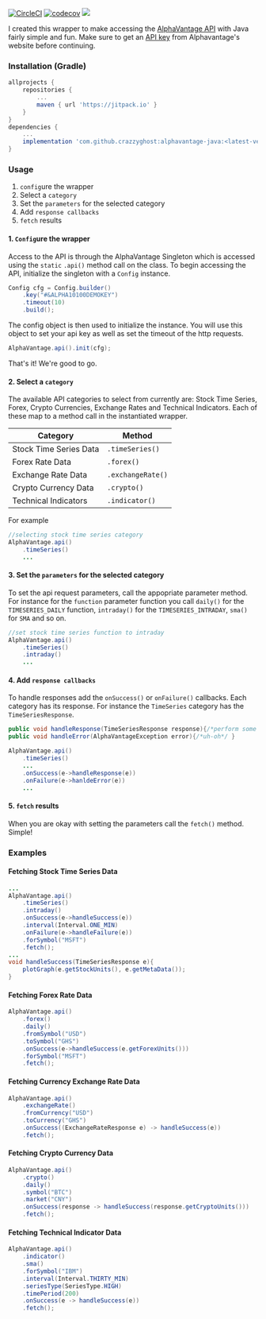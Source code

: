 [![CircleCI](https://circleci.com/gh/crazzyghost/alphavantage-java/tree/master.svg?style=shield)](https://circleci.com/gh/crazzyghost/alphavantage-java/tree/master)
[![codecov](https://codecov.io/gh/crazzyghost/alphavantage-java/branch/master/graph/badge.svg)](https://codecov.io/gh/crazzyghost/alphavantage-java)
[![](https://jitpack.io/v/crazzyghost/alphavantage-java.svg)](https://jitpack.io/#crazzyghost/alphavantage-java)


I created this wrapper to make accessing the [AlphaVantage API](https://www.alphavantage.co/) with Java fairly simple and fun. Make sure to get an [API key](https://www.alphavantage.co/support/#api-key) from Alphavantage's website before continuing. 

### Installation (Gradle)
```gradle
allprojects {
    repositories {
        ...
        maven { url 'https://jitpack.io' }
    }
}
dependencies {
    ...
    implementation 'com.github.crazzyghost:alphavantage-java:<latest-version>'
}
```

### Usage
1. `config`ure the wrapper
2. Select a `category`
3. Set the `parameters` for the selected category
4. Add `response callbacks`
5. `fetch` results

#### 1. `Config`ure the wrapper
Access to the API is through the AlphaVantage Singleton which is accessed using the `static` `.api()` method call on the class. To begin accessing the API, initialize the singleton with a `Config` instance.

```java
Config cfg = Config.builder()
    .key("#&ALPHA10100DEMOKEY")
    .timeout(10)
    .build();
```
The config object is then used to initialize the instance. You will use this object to set your api key as well as set the timeout of the http requests.

```java
AlphaVantage.api().init(cfg);
```
That's it! We're good to go.

#### 2. Select a `category`
The available API categories to select from currently are: Stock Time Series, Forex, Crypto Currencies, Exchange Rates and Technical Indicators. Each of these map to a method call in the instantiated wrapper.

| Category                  |   Method              | 
| -------------             | ------------------    | 
| Stock Time Series Data    | `.timeSeries()`       | 
| Forex Rate Data           | `.forex()`            | 
| Exchange Rate Data        | `.exchangeRate()`     | 
| Crypto Currency Data      | `.crypto()`           | 
| Technical Indicators      | `.indicator()`        |

For example
```java
//selecting stock time series category
AlphaVantage.api()
    .timeSeries() 
    ...
```

#### 3. Set the `parameters` for the selected category

To set the api request parameters, call the appopriate parameter method. For instance for the `function` parameter
function you call `daily()` for the `TIMESERIES_DAILY` function, `intraday()` for the `TIMESERIES_INTRADAY`, `sma()` for `SMA` and so on.

```java
//set stock time series function to intraday
AlphaVantage.api()
    .timeSeries()
    .intraday()
    ...
```

#### 4. Add `response callbacks`

To handle responses add the `onSuccess()` or `onFailure()` callbacks.  Each category has its response. For instance the `TimeSeries` category has the `TimeSeriesResponse`.

```java
public void handleResponse(TimeSeriesResponse response){/*perform some magic with response*/ }
public void handleError(AlphaVantageException error){/*uh-oh*/ }

AlphaVantage.api()
    .timeSeries()
    ...
    .onSuccess(e->handleResponse(e))
    .onFailure(e->hanldeError(e))
    ...
```

#### 5.  `fetch` results
When you are okay with setting the parameters call the `fetch()` method. Simple!

### Examples
#### Fetching Stock Time Series Data
```java
...
AlphaVantage.api()
    .timeSeries()
    .intraday()
    .onSuccess(e->handleSuccess(e))
    .interval(Interval.ONE_MIN)
    .onFailure(e->handleFailure(e))
    .forSymbol("MSFT")
    .fetch();
...
void handleSuccess(TimeSeriesResponse e){
    plotGraph(e.getStockUnits(), e.getMetaData());
}

```

#### Fetching Forex Rate Data
```java
AlphaVantage.api()
    .forex()
    .daily()
    .fromSymbol("USD")
    .toSymbol("GHS")
    .onSuccess(e->handleSuccess(e.getForexUnits()))
    .forSymbol("MSFT")
    .fetch();
```

#### Fetching Currency Exchange Rate Data
```java
AlphaVantage.api()
    .exchangeRate()
    .fromCurrency("USD")
    .toCurrency("GHS")
    .onSuccess((ExchangeRateResponse e) -> handleSuccess(e))
    .fetch();
```

#### Fetching Crypto Currency Data
```java
AlphaVantage.api()
    .crypto()
    .daily()
    .symbol("BTC")
    .market("CNY")
    .onSuccess(response -> handleSuccess(response.getCryptoUnits()))
    .fetch();
```
#### Fetching Technical Indicator Data
```java
AlphaVantage.api()
    .indicator()
    .sma()
    .forSymbol("IBM")
    .interval(Interval.THIRTY_MIN)
    .seriesType(SeriesType.HIGH)
    .timePeriod(200)
    .onSuccess(e -> handleSuccess(e))
    .fetch();
```
